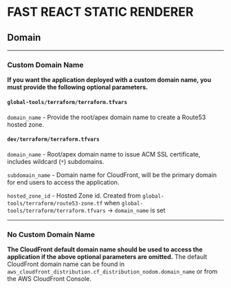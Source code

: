 # FAST REACT STATIC RENDERER

## Domain
---
### Custom Domain Name
**If you want the application deployed with a custom domain name, you must provide the following optional parameters.**

#### `global-tools/terraform/terraform.tfvars`
`domain_name` - Provide the root/apex domain name to create a Route53 hosted zone.

#### `dev/terraform/terraform.tfvars`
`domain_name` - Root/apex domain name to issue ACM SSL certificate, includes wildcard (`*`) subdomains.

`subdomain_name` - Domain name for CloudFront, will be the primary domain for end users to access the application.

`hosted_zone_id` - Hosted Zone id. Created from `global-tools/terraform/route53-zone.tf` when `global-tools/terraform/terraform.tfvars` -> `domain_name` is set

---
### No Custom Domain Name
**The CloudFront default domain name should be used to access the application if the above optional parameters are omitted.**
The default CloudFront domain name can be found in `aws_cloudfront_distribution.cf_distribution_nodom.domain_name` or from the AWS CloudFront Console.
